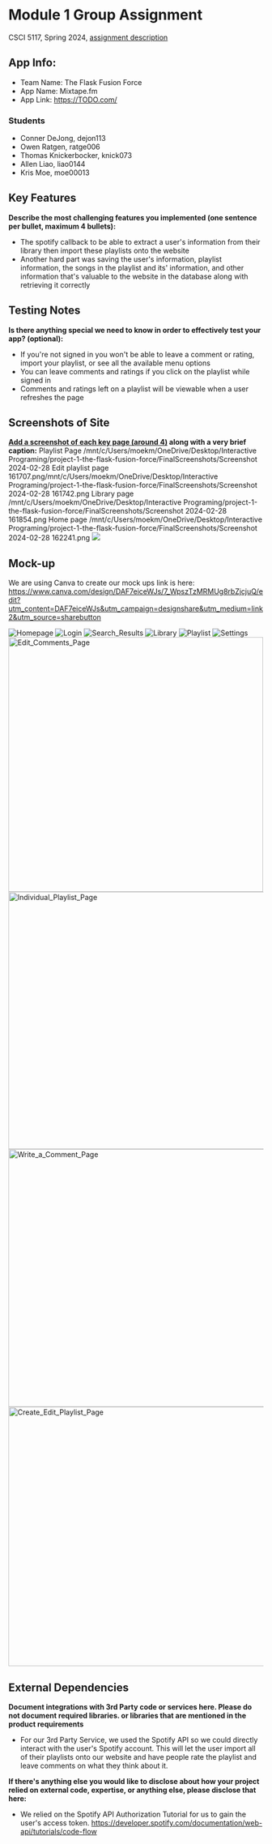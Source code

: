 # Module 1 Group Assignment

CSCI 5117, Spring 2024, [assignment description](https://canvas.umn.edu/courses/413159/pages/project-1)

## App Info:

* Team Name: The Flask Fusion Force
* App Name: Mixtape.fm
* App Link: <https://TODO.com/>

### Students

* Conner DeJong, dejon113
* Owen Ratgen, ratge006
* Thomas Knickerbocker, knick073
* Allen Liao, liao0144
* Kris Moe, moe00013


## Key Features

**Describe the most challenging features you implemented
(one sentence per bullet, maximum 4 bullets):**

* The spotify callback to be able to extract a user's information from their library then import these playlists onto the website
* Another hard part was saving the user's information, playlist information, the songs in the playlist and its' information, and other information that's valuable to the website in the database along with retrieving it correctly

## Testing Notes

**Is there anything special we need to know in order to effectively test your app? (optional):**

* If you're not signed in you won't be able to leave a comment or rating, import your playlist, or see all the available menu options
* You can leave comments and ratings if you click on the playlist while signed in
* Comments and ratings left on a playlist will be viewable when a user refreshes the page


## Screenshots of Site

**[Add a screenshot of each key page (around 4)](https://stackoverflow.com/questions/10189356/how-to-add-screenshot-to-readmes-in-github-repository)
along with a very brief caption:**
Playlist Page
/mnt/c/Users/moekm/OneDrive/Desktop/Interactive Programing/project-1-the-flask-fusion-force/FinalScreenshots/Screenshot 2024-02-28 
Edit playlist page
161707.png/mnt/c/Users/moekm/OneDrive/Desktop/Interactive Programing/project-1-the-flask-fusion-force/FinalScreenshots/Screenshot 2024-02-28 161742.png
Library page
/mnt/c/Users/moekm/OneDrive/Desktop/Interactive Programing/project-1-the-flask-fusion-force/FinalScreenshots/Screenshot 2024-02-28 161854.png
Home page
/mnt/c/Users/moekm/OneDrive/Desktop/Interactive Programing/project-1-the-flask-fusion-force/FinalScreenshots/Screenshot 2024-02-28 162241.png
![](https://media.giphy.com/media/o0vwzuFwCGAFO/giphy.gif)


## Mock-up 
We are using Canva to create our mock ups link is here:
https://www.canva.com/design/DAF7eiceWJs/7_WpszTzMRMUg8rbZjcjuQ/edit?utm_content=DAF7eiceWJs&utm_campaign=designshare&utm_medium=link2&utm_source=sharebutton

![Homepage](/MOCKUP/mixtape.fm_homepage.png?raw=true)
![Login](/MOCKUP/mixtape.fm_login_page.png?raw=true)
![Search_Results](/MOCKUP/mixtape.fm_search_results_page.png?raw=true)
![Library](/MOCKUP/mixtape.fm_user_library_page.png?raw=true)
![Playlist](/MOCKUP/mixtape.fm_individual_playlist_page.png?raw=true)
![Settings](/MOCKUP/mixtape.fm_settings_page.png?raw=true)
<img width="503" alt="Edit_Comments_Page" src="https://github.com/csci5117s24/project-1-the-flask-fusion-force/assets/136757799/1c64e066-3fcb-498b-b7e9-6ca0c9245fbf">
<img width="508" alt="Individual_Playlist_Page" src="https://github.com/csci5117s24/project-1-the-flask-fusion-force/assets/136757799/9c46035a-f800-4bb8-8328-05f15048890b">
<img width="509" alt="Write_a_Comment_Page" src="https://github.com/csci5117s24/project-1-the-flask-fusion-force/assets/136757799/f2486515-e9a8-4e04-b12d-5eb340d890ad">
<img width="512" alt="Create_Edit_Playlist_Page" src="https://github.com/csci5117s24/project-1-the-flask-fusion-force/assets/136757799/e4553c57-23ee-4ed5-9d4e-eb0422ecd636">

## External Dependencies

**Document integrations with 3rd Party code or services here.
Please do not document required libraries. or libraries that are mentioned in the product requirements**

* For our 3rd Party Service, we used the Spotify API so we could directly interact with the user's Spotify account. This will let the user import all of their playlists onto our website and have people rate the playlist and leave comments on what they think about it.

**If there's anything else you would like to disclose about how your project
relied on external code, expertise, or anything else, please disclose that
here:**

* We relied on the Spotify API Authorization Tutorial for us to gain the user's access token. https://developer.spotify.com/documentation/web-api/tutorials/code-flow
